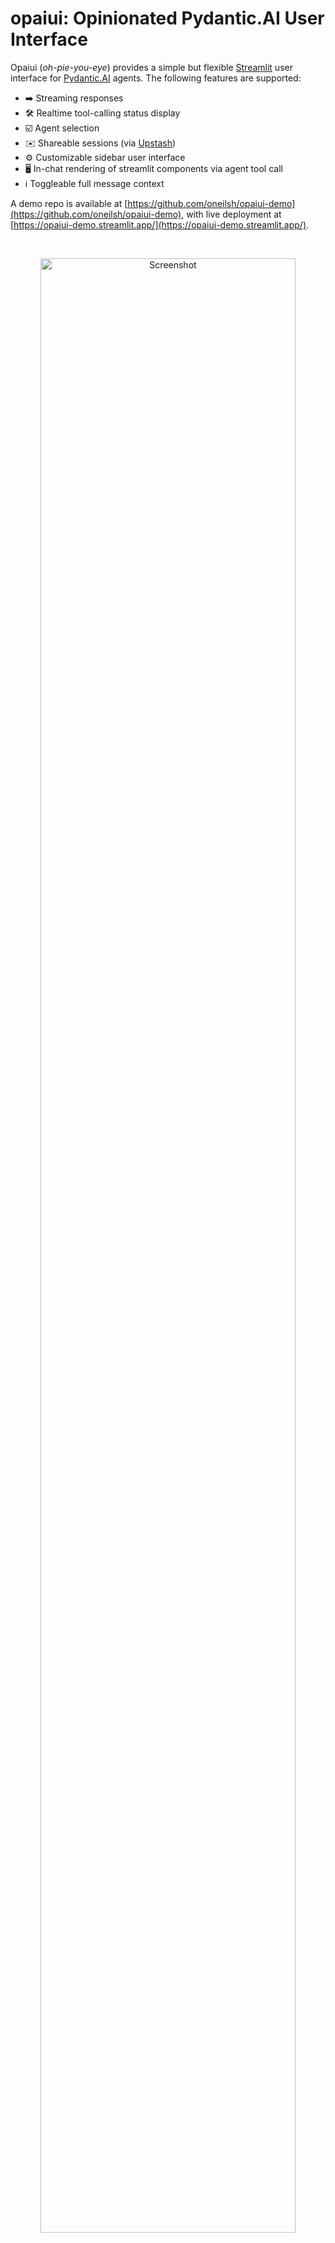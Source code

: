 # opaiui: Opinionated Pydantic.AI User Interface

Opaiui (*oh-pie-you-eye*) provides a simple but flexible [Streamlit](https://streamlit.io) user interface 
for [Pydantic.AI](https://ai.pydantic.dev/) agents. The following features are supported:

- ➡️ Streaming responses
- 🛠️ Realtime tool-calling status display
- ☑️ Agent selection
- ✉️ Shareable sessions (via [Upstash](https://upstash.com/))
- ⚙️ Customizable sidebar user interface
- 🖥️ In-chat rendering of streamlit components via agent tool call
- ℹ️ Toggleable full message context

A demo repo is available at [https://github.com/oneilsh/opaiui-demo](https://github.com/oneilsh/opaiui-demo), with live deployment at [https://opaiui-demo.streamlit.app/](https://opaiui-demo.streamlit.app/).

<br />
<p align="center">
  <a href="https://opaiui-demo.streamlit.app"><img src="assets/screenshot.png" width="90%" alt="Screenshot"></a>
</p>

*Known limitations:*

- While Pydantic.AI [MCP toolsets](https://ai.pydantic.dev/mcp/client/) are supported, the context manager implementation requires reinialization for each message loop. This may cause UI delays if MCP server connections are slow to initialize.
- The chat input box loses focus between messages, as a side effect of disabling it to prevent interruption during streaming responses, a [known limitation and workaround](https://github.com/streamlit/streamlit/issues/8323#issuecomment-2456773202). A future version may implement an unsafe-don't-disable option.


## Installation

Via pip/poetry/whatever:

```bash
pip install opaiui
```

## Usage

An opaiui application consists of:

1. An `AppConfig`, specifying:
   1. A set of Streamlit-based rendering functions, which an AI agent may execute to display widgets in the chat
   1. Other page metadata, such as tab title and icon
1. A dictionary of `AgentConfig` objects, keyed by agent name, each specifying:
   1. A Pydantic.AI [agent](https://ai.pydantic.dev/agents/), with or without tools (including MCP)
   1. A `deps` object to use with the agent, as described by [Pydantic.AI](https://ai.pydantic.dev/dependencies/). The `deps`
   may also be used to store agent state across messages
   1. A sidebar function for agent-specific sidebar rendering (which may read state from `deps`)
   1. Other agent metadata, such as avatar and initial greeting


<p align="center">
  <img src="assets/architecture.png" width="85%" alt="Architecture">
</p>

### Basic Application

We'll start with some imports and a basic agent, assuming we have a defined `OPENAI_API_KEY` in `.env` (or the key
stored in an environment variable or secret, if deploying in the cloud).

```python
# file main_app.py
from pydantic_ai import Agent, RunContext
from opaiui.app import AgentConfig, AppConfig, serve
import streamlit as st

# put OPENAI_API_KEY=<key> in .env
import dotenv
dotenv.load_dotenv()

basic_agent = Agent('openai:gpt-4o')
```

We can optionally define a function to render a sidebar component for the agent when active. **This function must be async**, and take a `deps` (which will be passed from the agent `deps`, see below).

```python
async def agent_sidebar(deps):
    st.markdown("A basic agent with no special functionality.")
```

If we like, we could define multiple agents, and a unique sidebar rendering function for each. To use them with the app,
we collect them into a dictionary of `AgentConfig`s. Keys are used for identifying the agent by name in the UI:

```python
agent_configs = {
    "Basic Agent": AgentConfig(
        # agent and deps as defined by Pydantic.AI
        agent = basic_agent,
        deps = None,
        # greeting is shown as the first message to the user, 
        # but is not part of the chat log the agent sees
        greeting = "Hello! How can I help you today?" 
        # avatar can be an image url, or emoji
        agent_avatar = "🧠"
        sidebar_func = agent_sidebar
    )
}
```

Next we create an `AppConfig`, which specifies various global page settings. Note that `menu_items` are those [supported by Streamlit](https://docs.streamlit.io/develop/api-reference/configuration/st.set_page_config), and only accept keys `"Get Help"`, `"Report a Bug"`, and `"About"`.

```python
app_config = AppConfig(
    page_title = "Basic App",
    # icon and avatar may be emoji or urls
    page_icon = "🖥️",
    user_avatar = "👤",
    menu_items = {"Get Help": "Get help at https://github.com/oneilsh/opaiui", 
                  "Report a Bug": "Report bugs at https://github.com/oneilsh/opaiui/issues",
                  "About": "Made with Streamlit, Pydantic.AI, and opaiui."}

    ## advanced options
    # whether to show the sidebar as collapsed on app load
    # (default None for auto based on device size)
    sidebar_collapsed = False
    # whether to show all message contexts by default
    # (toggleable via settings dropdown in sidebar)
    show_function_calls = False
    # whether to display application exceptions via modal dialogs
    # (False = hidden from user by default)
    show_modal_error_messages = False
)
```

In addition to the advanced options documented above, `share_chat_ttl_seconds` configures time-to-live for shared sessions
(see below), and `rendering_functions` specifies a set of functions agents may call to render Streamlit widgets to the chat (see below).

With these basic configurations in place, we can serve the app:

```python
serve(app_config, agent_configs)
```

Run the app with `streamlit run`, or deploy to the Streamlit hosted cloud:

```bash
streamlit run main_app.py
```

### Sharing Sessions

Sessions and chats are sharable, backed by [Upstash](https://upstash.com/) serverless storage. To enable, simply create
a Redis database on Upstash, and add `UPSTASH_REDIS_REST_URL` and `UPSTASH_REDIS_REST_TOKEN` to your `.env` or environment variable cloud config.

<p align="center">
  <img src="assets/share_screenshot.png" width="50%" alt="Sharing screenshot">
</p>

Sessions are saved for 30 days by default; this is configurable with `share_chat_ttl_seconds` in `AppConfig`, and
visiting a shared session URL will reset the timer.

### `deps` and State

Pydantic.AI utilizes a [dependencies](https://ai.pydantic.dev/dependencies/) injection pattern, whereby each interaction with an agent may be provided a `deps` object; this object is passed to agent tools when they are called, allowing for usage of external functionality such as database connections or API calls. While Pydantic.AI allows these dependencies to change between agent 'runs', opaiui stores `deps` in the `AgentConfig` and provides it for every run (message to the agent).

Opaiui also utilizes `deps` for state management; agent tools may write to `deps`, and `deps` is passed to the sidebar rendering
function for stateful UI components. In fact, if `deps.state` is an object serializable with `dill`, it will be saved and reloaded on session sharing! Opaiui provides an `AgentState` class for this purpose (but it's really just a Pydantic model allowing extra fields).

To see how this works, we can create an agent with access to a Library, and some tools to read and write from it.

```python
# new imports only:
from pydantic_ai import RunContext
from opaiui.app import AgentState

library_agent = Agent('gpt-4o')

# Defines Library objects with sharable AgentState
class Library():
    def __init__(self):
        self.state = AgentState()
        self.state.library = []

    def add(self, article: str):
        """Save an article to the library."""
        self.state.library.append(article)

    def as_markdown(self) -> str:
        if not self.state.library:
            return "None"
        return "\n".join(f"- {entry}" for entry in self.state.library)

@library_agent.tool
async def add_to_library(ctx: RunContext[Library], article: str) -> str:
    """Add a given article to the library."""
    ctx.deps.add(article)
    return f"Article added. Current library size: {len(ctx.deps.state.library)}"

@library_agent.tool
async def count_library(ctx: RunContext[Library]):
    """Get the number of articles currently in the library."""
    return len(ctx.deps.state.library)
```

Now, our `library_agent` can choose to call its `add_to_library` tool, providing a string to store in the library, or get a count of library items with `count_library`.

We define a new sidebar function to render the library contents, as well as a button to clear it. As before,
this function must be `async` and take the `deps` parameter:

```python
async def library_sidebar(deps):
    """Render the agent's sidebar in Streamlit."""
    st.markdown("### Library")
    st.markdown(deps.as_markdown())

    def clear_library():
        """Clear the library."""
        deps.state.library = []
    
    if st.button("Clear Library"):
        clear_library()
        st.rerun()
```

This `clear_library` function and button are a bit advanced, but highlight the flexibility allowed by incorporating Streamlit
components. The call to `st.rerun()` forces the UI to re-render after the button executes, updating the sidebar display.

**Note:** The "Clear Chat" button clears out the chat history and usage, but does *not* clear the agent's state.

To make use of these, we need to create a `deps` as a new library object for the `AgentConfig`:

```python
agent_configs = {
    "Basic Agent": AgentConfig(
        agent = library_agent,
        deps = Library(),
        greeting = "Hello! How can I help you today?" 
        agent_avatar = "🧠"
        sidebar_func = library_sidebar
    )
}
```

### Agent-based UI Component Rendering

Last but not least, opaiui allows for arbitrary rendering of Streamlit components directly in the chat by agent tool call.
Streamlit provides a wide range of easy-to-use UI [elements](https://docs.streamlit.io/develop/api-reference) and community-built [components](https://streamlit.io/components).

This functionality is enabled by providing a list of rendering functions to the `AppConfig`, and in agent tool calls,
using them via `opaiui.app.call_render_func`. Rendering functions must be `async`.

```python
# new imports only
import pandas
from opaiui.app import call_render_func

async def render_df(df: pandas.DataFrame):
    """Render a DataFrame in Streamlit."""
    st.dataframe(df, use_container_width=True)

async def show_warning(message: str):
    """Display a warning message in Streamlit."""
    st.warning(message)


app_config = AppConfig(
    page_title = "Library App",
    page_icon = "📚",
    rendering_functions = [render_df, show_warning]
)
```

To trigger a render if the chat, an agent tool may call `call_render_func` - the first argument is the name of the
rendering function to call (as a string), the second are arguments to pass (as a dictionary), and finally, `before_agent_response`, a boolean indicating if the render should be before or after the agents' response in the chat 
(after is the default).

```python
@library_agent.tool
async def show_library(ctx: RunContext[Library]) -> str:
    """Displays the current library to the user as a dataframe when executed."""
    if not ctx.deps.state.library:
        await call_render_func("show_warning", {"message": "Library is empty."}, before_agent_response = True)
        return "Library is empty. A warning has been displayed to the user prior to this response."
    
    library_df = pandas.DataFrame(ctx.deps.state.library, columns=["Articles"])
    await call_render_func("render_df", {"df": library_df})
    return "Library will be displayed as a DataFrame *below* your response in the chat. You may refer to it, but do not repeat the library contents in your response."
```

In the example above, asking the agent to show the library will either render a warning about the library being empty
prior to the agents' response, or a dataframe with the library contents after the agents' response. Note that
the agent does not 'see' the rendered result as part of its view of the chat history; return values may be used to provide
relevant information or data to the agent. In the current implementation, the rendering is not visible in the chat until
the agent has completed responding.

<p align="center">
  <img src="assets/widget_render.png" width="85%" alt="Widget Rendering">
</p>


## Changelog

- 0.8.1: First public release